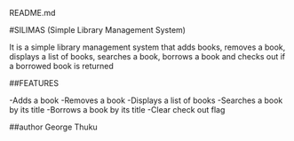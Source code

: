 README.md

#SILIMAS (Simple Library Management System)

It is a simple library management system that adds books, removes a book, displays a list of books, searches a book, borrows a book and checks out if a borrowed book is returned

##FEATURES

-Adds a book
-Removes a book
-Displays a list of books
-Searches a book by its title
-Borrows a book by its title
-Clear check out flag

##author 
George Thuku
